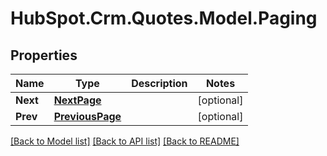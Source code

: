 # HubSpot.Crm.Quotes.Model.Paging

## Properties

Name | Type | Description | Notes
------------ | ------------- | ------------- | -------------
**Next** | [**NextPage**](NextPage.md) |  | [optional] 
**Prev** | [**PreviousPage**](PreviousPage.md) |  | [optional] 

[[Back to Model list]](../README.md#documentation-for-models) [[Back to API list]](../README.md#documentation-for-api-endpoints) [[Back to README]](../README.md)

